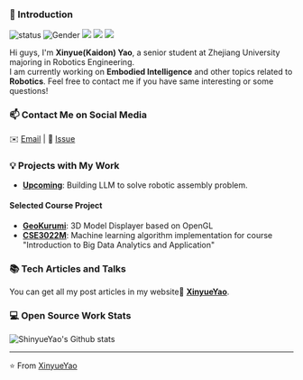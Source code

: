 ### 👋 Introduction

![status](https://img.shields.io/badge/status-up-brightgreen) ![Gender](https://img.shields.io/badge/gender-%F0%9F%A4%B5-lightgrey) ![](https://img.shields.io/badge/Relationship-Single-red) ![](https://img.shields.io/static/v1?label=wechat&message=Y70601202&color=7BB32E&logo=wechat) ![](https://visitor-badge.glitch.me/badge?page_id=github.com/lizheming)

Hi guys, I'm **Xinyue(Kaidon) Yao**, a senior student at Zhejiang University majoring in Robotics Engineering.  
I am currently working on **Embodied Intelligence** and other topics related to **Robotics**. Feel free to contact me if you have same interesting or some questions!

### 📫 Contact Me on Social Media

 ✉️ [Email](mailto:xinyue_yao@outlook.com) | 💬 [Issue](https://github.com/ShinyueYao/ShinyueYao/issues/me) 

### 💡 Projects with My Work

- [**Upcoming**](): Building LLM to solve robotic assembly problem.

#### Selected Course Project
- [**GeoKurumi**](https://github.com/ShinyueYao/GeoKurumi): 3D Model Displayer based on OpenGL
- [**CSE3022M**](https://github.com/ShinyueYao/ZJU_CSE3022M/tree/master): Machine learning algorithm implementation for course "Introduction to Big Data Analytics and Application"

### 📚 Tech Articles and Talks 

You can get all my post articles in my website📝 [**XinyueYao**](https://shinyueyao.github.io/). 
 
### 💻 Open Source Work Stats


![ShinyueYao's Github stats](https://github-readme-stats.vercel.app/api?username=ShinyueYao&show_icons=true)



---
⭐️ From [XinyueYao](https://github.com/ShinyueYao)

<!---
ShinyueYao/ShinyueYao is a ✨ special ✨ repository because its `README.md` (this file) appears on your GitHub profile.
You can click the Preview link to take a look at your changes.
--->
